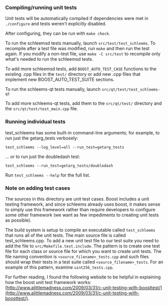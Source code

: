 ### Compiling/running unit tests

Unit tests will be automatically compiled if dependencies were met in `./configure`
and tests weren't explicitly disabled.

After configuring, they can be run with `make check`.

To run the schleemsd tests manually, launch `src/test/test_schleems`. To recompile
after a test file was modified, run `make` and then run the test again. If you
modify a non-test file, use `make -C src/test` to recompile only what's needed
to run the schleemsd tests.

To add more schleemsd tests, add `BOOST_AUTO_TEST_CASE` functions to the existing
.cpp files in the `test/` directory or add new .cpp files that
implement new BOOST_AUTO_TEST_SUITE sections.

To run the schleems-qt tests manually, launch `src/qt/test/test_schleems-qt`

To add more schleems-qt tests, add them to the `src/qt/test/` directory and
the `src/qt/test/test_main.cpp` file.

### Running individual tests

test_schleems has some built-in command-line arguments; for
example, to run just the getarg_tests verbosely:

    test_schleems --log_level=all --run_test=getarg_tests

... or to run just the doubledash test:

    test_schleems --run_test=getarg_tests/doubledash

Run `test_schleems --help` for the full list.

### Note on adding test cases

The sources in this directory are unit test cases.  Boost includes a
unit testing framework, and since schleems already uses boost, it makes
sense to simply use this framework rather than require developers to
configure some other framework (we want as few impediments to creating
unit tests as possible).

The build system is setup to compile an executable called `test_schleems`
that runs all of the unit tests.  The main source file is called
test_schleems.cpp. To add a new unit test file to our test suite you need 
to add the file to `src/Makefile.test.include`. The pattern is to create 
one test file for each class or source file for which you want to create 
unit tests.  The file naming convention is `<source_filename>_tests.cpp` 
and such files should wrap their tests in a test suite 
called `<source_filename>_tests`. For an example of this pattern, 
examine `uint256_tests.cpp`.

For further reading, I found the following website to be helpful in
explaining how the boost unit test framework works:
[http://www.alittlemadness.com/2009/03/31/c-unit-testing-with-boosttest/](http://www.alittlemadness.com/2009/03/31/c-unit-testing-with-boosttest/).
